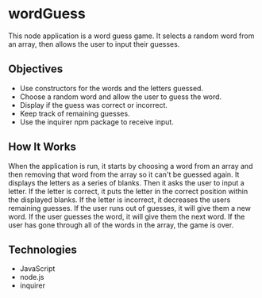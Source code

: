 # wordGuess
This node application is a word guess game. It selects a random word from an array, then allows the user to input their guesses. 



## Objectives

 - Use constructors for the words and the letters guessed.
 - Choose a random word and allow the user to guess the word.
 - Display if the guess was correct or incorrect.
 - Keep track of remaining guesses.
 - Use the inquirer npm package to receive input.
 
## How It Works
When the application is run, it starts by choosing a word from an array and then removing that word from the array so it can't be guessed again. It displays the letters as a series of blanks. Then it asks the user to input a letter. If the letter is correct, it puts the letter in the correct position within the displayed blanks. If the letter is incorrect, it decreases the users remaining guesses. If the user runs out of guesses, it will give them a new word. If the user guesses the word, it will give them the next word. If the user has gone through all of the words in the array, the game is over.

## Technologies

 - JavaScript
 - node.js
 - inquirer

<!--stackedit_data:
eyJoaXN0b3J5IjpbLTE5ODcwOTAzOTZdfQ==
-->